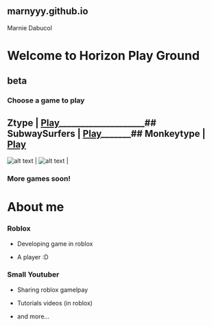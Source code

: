 ## marnyyy.github.io
Marnie Dabucol

# Welcome to Horizon Play Ground

## beta

### Choose a game to play


## Ztype | [Play](https://zty.pe/)____________________## SubwaySurfers  | [Play](https://poki.com/en/g/subway-surfers)_______## Monkeytype | [Play](https://monkeytype.com/)

![alt text](https://s.luyengame.net/games/ztype/feff9ebf4f0e221f573309765c9679ce.jpg) | ![alt text](https://i.pinimg.com/originals/8e/8b/06/8e8b06d7f66f1872979a90a96dab215d.png)        | 

  
### More games soon!

# About me
### Roblox
- Developing game in roblox 

- A player :D

### Small Youtuber
- Sharing roblox gamelpay

- Tutorials videos (in roblox)

- and more...
